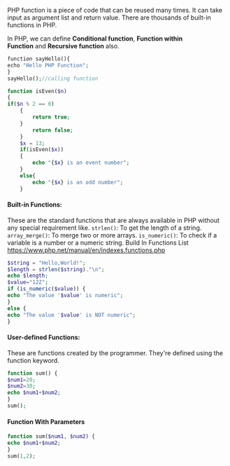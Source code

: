 PHP function is a piece of code that can be reused many times. It can take input as argument list and return value. There are thousands of built-in functions in PHP.

In PHP, we can define **Conditional function**, **Function within Function** and **Recursive function** also.
```php
function sayHello(){  
echo "Hello PHP Function";  
}  
sayHello();//calling function

function isEven($n)
{
if($n % 2 == 0)
	{
		return true;
	}
		return false;
	}
	$x = 13;
	if(isEven($x))
	{
		echo "{$x} is an event number";
	}
	else{
		echo "{$x} is an odd number";
	}
```

#### Built-in Functions: 
These are the standard functions that are always available in PHP without any special requirement like. `strlen()`: To get the length of a string. `array_merge()`: To merge two or more arrays. `is_numeric()`: To check if a variable is a number or a numeric string. 
Build In Functions List https://www.php.net/manual/en/indexes.functions.php 
```php
$string = "Hello,World!"; 
$length = strlen($string)."\n"; 
echo $length; 
$value="12Z"; 
if (is_numeric($value)) { 
echo "The value '$value' is numeric"; 
} 
else { 
echo "The value '$value' is NOT numeric"; 
}
```
#### User-defined Functions: 
These are functions created by the programmer. They're defined using the function keyword.
```php
function sum() { 
$num1=20; 
$num2=30; 
echo $num1+$num2; 
} 
sum();
```

#### Function With Parameters
```php
function sum($num1, $num2) { 
echo $num1+$num2;
} 
sum(1,2);
```

